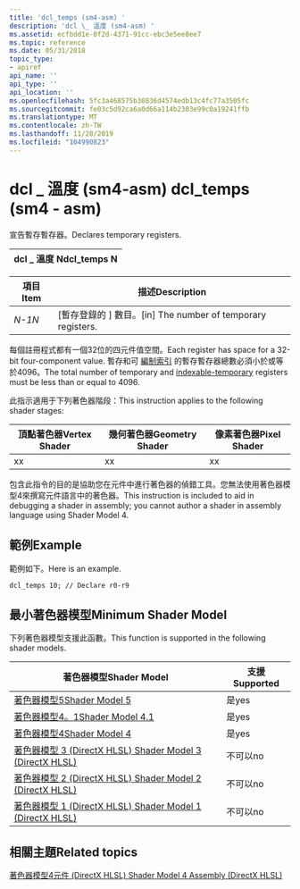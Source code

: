 ```yaml
---
title: 'dcl_temps (sm4-asm) '
description: 'dcl \_ 溫度 (sm4-asm) '
ms.assetid: ecfbdd1e-0f2d-4371-91cc-ebc3e5ee8ee7
ms.topic: reference
ms.date: 05/31/2018
topic_type:
- apiref
api_name: ''
api_type: ''
api_location: ''
ms.openlocfilehash: 5fc3a468575b30836d4574edb13c4fc77a3505fc
ms.sourcegitcommit: fe03c5d92ca6a0d66a114b2303e99c0a19241ffb
ms.translationtype: MT
ms.contentlocale: zh-TW
ms.lasthandoff: 11/20/2019
ms.locfileid: "104990823"
---
```

# <a name="dcl_temps-sm4---asm"></a><span data-ttu-id="6c20a-103">dcl \_ 溫度 (sm4-asm) </span><span class="sxs-lookup"><span data-stu-id="6c20a-103">dcl\_temps (sm4 - asm)</span></span>

<span data-ttu-id="6c20a-104">宣告暫存暫存器。</span><span class="sxs-lookup"><span data-stu-id="6c20a-104">Declares temporary registers.</span></span>



| <span data-ttu-id="6c20a-105">dcl \_ 溫度 N</span><span class="sxs-lookup"><span data-stu-id="6c20a-105">dcl\_temps N</span></span> |
|--------------|



 



| <span data-ttu-id="6c20a-106">項目</span><span class="sxs-lookup"><span data-stu-id="6c20a-106">Item</span></span>                                                   | <span data-ttu-id="6c20a-107">描述</span><span class="sxs-lookup"><span data-stu-id="6c20a-107">Description</span></span>                                          |
|--------------------------------------------------------|------------------------------------------------------|
| <span data-ttu-id="6c20a-108"><span id="N"></span><span id="n"></span>*N-1*</span><span class="sxs-lookup"><span data-stu-id="6c20a-108"><span id="N"></span><span id="n"></span>*N*</span></span><br/> | <span data-ttu-id="6c20a-109">\[暫存登錄的 \] 數目。</span><span class="sxs-lookup"><span data-stu-id="6c20a-109">\[in\] The number of temporary registers.</span></span><br/> |



 

<span data-ttu-id="6c20a-110">每個註冊程式都有一個32位的四元件值空間。</span><span class="sxs-lookup"><span data-stu-id="6c20a-110">Each register has space for a 32-bit four-component value.</span></span> <span data-ttu-id="6c20a-111">暫存和可 [編制索引](dcl-indexabletemp.md) 的暫存暫存器總數必須小於或等於4096。</span><span class="sxs-lookup"><span data-stu-id="6c20a-111">The total number of temporary and [indexable-temporary](dcl-indexabletemp.md) registers must be less than or equal to 4096.</span></span>

<span data-ttu-id="6c20a-112">此指示適用于下列著色器階段：</span><span class="sxs-lookup"><span data-stu-id="6c20a-112">This instruction applies to the following shader stages:</span></span>



| <span data-ttu-id="6c20a-113">頂點著色器</span><span class="sxs-lookup"><span data-stu-id="6c20a-113">Vertex Shader</span></span> | <span data-ttu-id="6c20a-114">幾何著色器</span><span class="sxs-lookup"><span data-stu-id="6c20a-114">Geometry Shader</span></span> | <span data-ttu-id="6c20a-115">像素著色器</span><span class="sxs-lookup"><span data-stu-id="6c20a-115">Pixel Shader</span></span> |
|---------------|-----------------|--------------|
| <span data-ttu-id="6c20a-116">x</span><span class="sxs-lookup"><span data-stu-id="6c20a-116">x</span></span>             | <span data-ttu-id="6c20a-117">x</span><span class="sxs-lookup"><span data-stu-id="6c20a-117">x</span></span>               | <span data-ttu-id="6c20a-118">x</span><span class="sxs-lookup"><span data-stu-id="6c20a-118">x</span></span>            |



 

<span data-ttu-id="6c20a-119">包含此指令的目的是協助您在元件中進行著色器的偵錯工具。您無法使用著色器模型4來撰寫元件語言中的著色器。</span><span class="sxs-lookup"><span data-stu-id="6c20a-119">This instruction is included to aid in debugging a shader in assembly; you cannot author a shader in assembly language using Shader Model 4.</span></span>

## <a name="example"></a><span data-ttu-id="6c20a-120">範例</span><span class="sxs-lookup"><span data-stu-id="6c20a-120">Example</span></span>

<span data-ttu-id="6c20a-121">範例如下。</span><span class="sxs-lookup"><span data-stu-id="6c20a-121">Here is an example.</span></span>


```
dcl_temps 10; // Declare r0-r9
```



## <a name="minimum-shader-model"></a><span data-ttu-id="6c20a-122">最小著色器模型</span><span class="sxs-lookup"><span data-stu-id="6c20a-122">Minimum Shader Model</span></span>

<span data-ttu-id="6c20a-123">下列著色器模型支援此函數。</span><span class="sxs-lookup"><span data-stu-id="6c20a-123">This function is supported in the following shader models.</span></span>



| <span data-ttu-id="6c20a-124">著色器模型</span><span class="sxs-lookup"><span data-stu-id="6c20a-124">Shader Model</span></span>                                              | <span data-ttu-id="6c20a-125">支援</span><span class="sxs-lookup"><span data-stu-id="6c20a-125">Supported</span></span> |
|-----------------------------------------------------------|-----------|
| [<span data-ttu-id="6c20a-126">著色器模型5</span><span class="sxs-lookup"><span data-stu-id="6c20a-126">Shader Model 5</span></span>](d3d11-graphics-reference-sm5.md)        | <span data-ttu-id="6c20a-127">是</span><span class="sxs-lookup"><span data-stu-id="6c20a-127">yes</span></span>       |
| [<span data-ttu-id="6c20a-128">著色器模型4。1</span><span class="sxs-lookup"><span data-stu-id="6c20a-128">Shader Model 4.1</span></span>](dx-graphics-hlsl-sm4.md)              | <span data-ttu-id="6c20a-129">是</span><span class="sxs-lookup"><span data-stu-id="6c20a-129">yes</span></span>       |
| [<span data-ttu-id="6c20a-130">著色器模型4</span><span class="sxs-lookup"><span data-stu-id="6c20a-130">Shader Model 4</span></span>](dx-graphics-hlsl-sm4.md)                | <span data-ttu-id="6c20a-131">是</span><span class="sxs-lookup"><span data-stu-id="6c20a-131">yes</span></span>       |
| [<span data-ttu-id="6c20a-132">著色器模型 3 (DirectX HLSL) </span><span class="sxs-lookup"><span data-stu-id="6c20a-132">Shader Model 3 (DirectX HLSL)</span></span>](dx-graphics-hlsl-sm3.md) | <span data-ttu-id="6c20a-133">不可以</span><span class="sxs-lookup"><span data-stu-id="6c20a-133">no</span></span>        |
| [<span data-ttu-id="6c20a-134">著色器模型 2 (DirectX HLSL) </span><span class="sxs-lookup"><span data-stu-id="6c20a-134">Shader Model 2 (DirectX HLSL)</span></span>](dx-graphics-hlsl-sm2.md) | <span data-ttu-id="6c20a-135">不可以</span><span class="sxs-lookup"><span data-stu-id="6c20a-135">no</span></span>        |
| [<span data-ttu-id="6c20a-136">著色器模型 1 (DirectX HLSL) </span><span class="sxs-lookup"><span data-stu-id="6c20a-136">Shader Model 1 (DirectX HLSL)</span></span>](dx-graphics-hlsl-sm1.md) | <span data-ttu-id="6c20a-137">不可以</span><span class="sxs-lookup"><span data-stu-id="6c20a-137">no</span></span>        |



 

## <a name="related-topics"></a><span data-ttu-id="6c20a-138">相關主題</span><span class="sxs-lookup"><span data-stu-id="6c20a-138">Related topics</span></span>

<dl> <dt>

[<span data-ttu-id="6c20a-139">著色器模型4元件 (DirectX HLSL) </span><span class="sxs-lookup"><span data-stu-id="6c20a-139">Shader Model 4 Assembly (DirectX HLSL)</span></span>](dx-graphics-hlsl-sm4-asm.md)
</dt> </dl>

 

 





